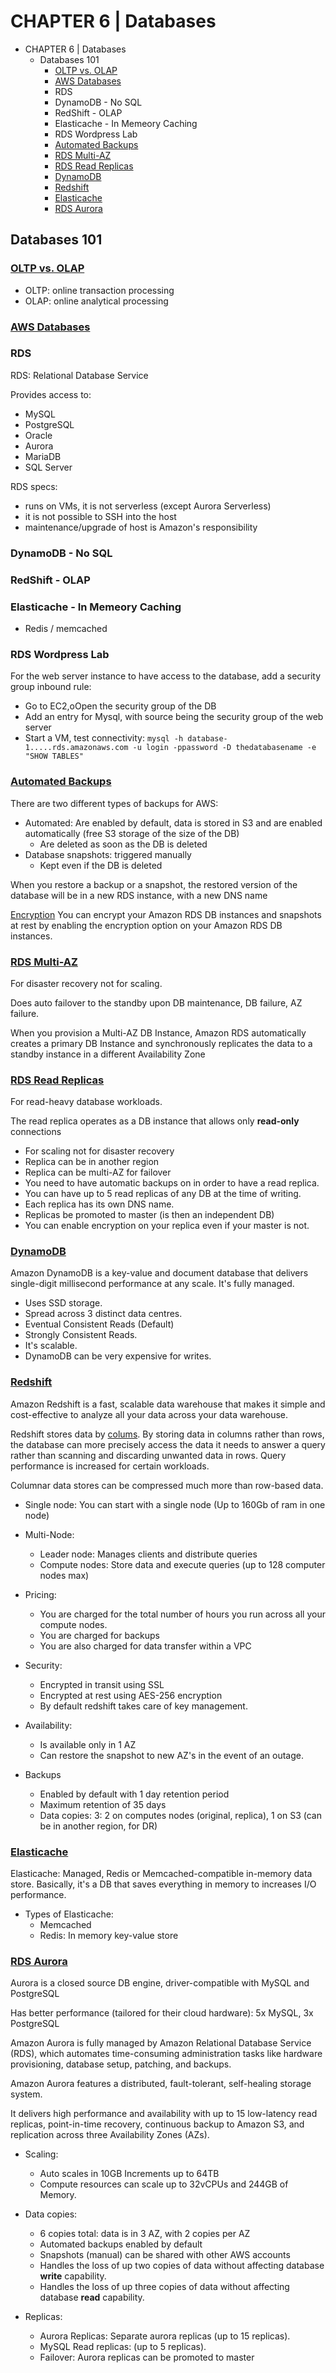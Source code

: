 # CHAPTER 6 | Databases
<!-- TOC -->

- CHAPTER 6 | Databases
  - Databases 101
    - [OLTP vs. OLAP](https://www.datawarehouse4u.info/OLTP-vs-OLAP.html)
    - [AWS Databases](https://aws.amazon.com/products/databases/)
    - RDS
    - DynamoDB - No SQL
    - RedShift - OLAP
    - Elasticache - In Memeory Caching
    - RDS Wordpress Lab
    - [Automated Backups](https://docs.aws.amazon.com/AmazonRDS/latest/UserGuide/USER_WorkingWithAutomatedBackups.html)
    - [RDS Multi-AZ](https://aws.amazon.com/rds/details/multi-az/)
    - [RDS Read Replicas](https://aws.amazon.com/rds/details/read-replicas/)
    - [DynamoDB](https://aws.amazon.com/dynamodb/)
    - [Redshift](https://aws.amazon.com/redshift/)
    - [Elasticache](https://aws.amazon.com/elasticache/)
    - [RDS Aurora](https://aws.amazon.com/rds/aurora/)

<!-- /TOC -->
## Databases 101

### [OLTP vs. OLAP](https://www.datawarehouse4u.info/OLTP-vs-OLAP.html)
* OLTP: online transaction processing 
* OLAP: online analytical processing

### [AWS Databases](https://aws.amazon.com/products/databases/)

### RDS
RDS: Relational Database Service

Provides access to:

* MySQL
* PostgreSQL
* Oracle
* Aurora
* MariaDB
* SQL Server

RDS specs:
* runs on VMs, it is not serverless (except Aurora Serverless)
* it is not possible to SSH into the host
* maintenance/upgrade of host is Amazon's responsibility

### DynamoDB - No SQL

### RedShift - OLAP

### Elasticache - In Memeory Caching
* Redis / memcached

### RDS Wordpress Lab
For the web server instance to have access to the database, add a security group inbound rule: 
* Go to EC2,oOpen the security group of the DB
* Add an entry for Mysql, with source being the security group of the web server
* Start a VM, test connectivity: `mysql -h database-1.....rds.amazonaws.com -u login -ppassword -D thedatabasename -e "SHOW TABLES"`


### [Automated Backups](https://docs.aws.amazon.com/AmazonRDS/latest/UserGuide/USER_WorkingWithAutomatedBackups.html)

There are two different types of backups for AWS:

* Automated: Are enabled by default, data is stored in S3 and are enabled automatically (free S3 storage of the size of the DB)
  * Are deleted as soon as the DB is deleted
* Database snapshots: triggered manually
  * Kept even if the DB is deleted

When you restore a backup or a snapshot, the restored version of the database will be in a new RDS instance, with a new DNS name

[Encryption](https://docs.aws.amazon.com/AmazonRDS/latest/UserGuide/Overview.Encryption.html) You can encrypt your Amazon RDS DB instances and snapshots at rest by enabling the encryption option on your Amazon RDS DB instances.

### [RDS Multi-AZ](https://aws.amazon.com/rds/details/multi-az/)
For disaster recovery not for scaling.

Does auto failover to the standby upon DB maintenance, DB failure, AZ failure.

When you provision a Multi-AZ DB Instance, Amazon RDS automatically creates a primary DB Instance and synchronously replicates the data to a standby instance in a different Availability Zone


### [RDS Read Replicas](https://aws.amazon.com/rds/details/read-replicas/)

For read-heavy database workloads.

The read replica operates as a DB instance that allows only **read-only** connections

* For scaling not for disaster recovery
* Replica can be in another region
* Replica can be multi-AZ for failover
* You need to have automatic backups on in order to have a read replica.
* You can have up to 5 read replicas of any DB at the time of writing.
* Each replica has its own DNS name.
* Replicas be promoted to master (is then an independent DB)
* You can enable encryption on your replica even if your master is not.

### [DynamoDB](https://aws.amazon.com/dynamodb/)

Amazon DynamoDB is a key-value and document database that delivers single-digit millisecond performance at any scale. It's fully managed.

* Uses SSD storage.
* Spread across 3 distinct data centres.
* Eventual Consistent Reads (Default)
* Strongly Consistent Reads.
* It's scalable.
* DynamoDB can be very expensive for writes.

### [Redshift](https://aws.amazon.com/redshift/)

Amazon Redshift is a fast, scalable data warehouse that makes it simple and cost-effective to analyze all your data across your data warehouse.

Redshift stores data by [colums](https://en.wikipedia.org/wiki/Column-oriented_DBMS).  By storing data in columns rather than rows, the database can more precisely access the data it needs to answer a query rather than scanning and discarding unwanted data in rows. Query performance is increased for certain workloads.

Columnar data stores can be compressed much more than row-based data.

* Single node: You can start with a single node (Up to 160Gb of ram in one node)
* Multi-Node:
  * Leader node: Manages clients and distribute queries
  * Compute nodes: Store data and execute queries (up to 128 computer nodes max)

* Pricing:
  * You are charged for the total number of hours you run across all your compute nodes.
  * You are charged for backups
  * You are also charged for data transfer within a VPC

* Security:
  * Encrypted in transit using SSL
  * Encrypted at rest using AES-256 encryption
  * By default redshift takes care of key management.

* Availability:
  * Is available only in 1 AZ
  * Can restore the snapshot to new AZ's in the event of an outage.

* Backups
  * Enabled by default with 1 day retention period
  * Maximum retention of 35 days
  * Data copies: 3: 2 on computes nodes (original, replica), 1 on S3 (can be in another region, for DR)
  

### [Elasticache](https://aws.amazon.com/elasticache/)

Elasticache: Managed, Redis or Memcached-compatible in-memory data store. Basically, it's a DB that saves everything in memory to increases I/O performance.

* Types of Elasticache:
  * Memcached
  * Redis: In memory key-value store

### [RDS Aurora](https://aws.amazon.com/rds/aurora/)

Aurora is a closed source DB engine, driver-compatible with MySQL and PostgreSQL

Has better performance (tailored for their cloud hardware): 5x MySQL, 3x PostgreSQL

Amazon Aurora is fully managed by Amazon Relational Database Service (RDS), which automates time-consuming administration tasks like hardware provisioning, database setup, patching, and backups.

Amazon Aurora features a distributed, fault-tolerant, self-healing storage system.

It delivers high performance and availability with up to 15 low-latency read replicas, point-in-time recovery, continuous backup to Amazon S3, and replication across three Availability Zones (AZs).

* Scaling:
  * Auto scales in 10GB Increments up to 64TB
  * Compute resources can scale up to 32vCPUs and 244GB of Memory.

* Data copies:
  * 6 copies total: data is in 3 AZ, with 2 copies per AZ
  * Automated backups enabled by default
  * Snapshots (manual) can be shared with other AWS accounts
  * Handles the loss of up two copies of data without affecting database **write** capability.
  * Handles the loss of up three copies of data without affecting database **read** capability.

* Replicas:
  * Aurora Replicas: Separate aurora replicas (up to 15 replicas).
  * MySQL Read replicas: (up to 5 replicas).
  * Failover: Aurora replicas can be promoted to master